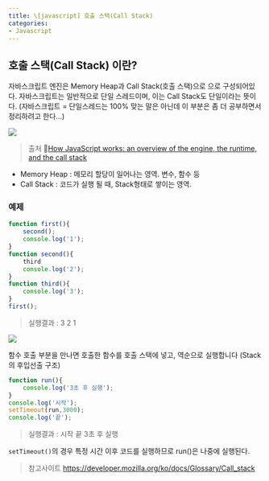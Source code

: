 ```yaml
---
title: \[javascript] 호출 스택(Call Stack)
categories:
- Javascript
---
```


## 호출 스택(Call Stack) 이란?

자바스크립트 엔진은 Memory Heap과 Call Stack(호출 스택)으로 으로 구성되어있다.
자바스크립트는 일반적으로 단일 스레드이며, 이는 Call Stack도 단일이라는 뜻이다.
(자바스크립트 = 단일스레드는 100% 맞는 말은 아닌데 이 부분은 좀 더 공부하면서 정리하려고 한다...)

<img src="https://miro.medium.com/max/2048/1*4lHHyfEhVB0LnQ3HlhSs8g.png">

> 출처 🔗<a href="https://blog.sessionstack.com/how-does-javascript-actually-work-part-1-b0bacc073cf">How JavaScript works: an overview of the engine, the runtime, and the call stack</a>


- Memory Heap : 메모리 할당이 일어나는 영역. 변수, 함수 등
- Call Stack : 코드가 실행 될 때, Stack형태로 쌓이는 영역.

### 예제

```javascript
function first(){
    second();
    console.log('1');
}
function second(){
    third
    console.log('2');
}
function third(){
    console.log('3');
}
first();
```

> 실행결과 :
> 3
> 2
> 1

<img src="/assets/images/javascript/callback.png">


함수 호출 부분을 만나면 호출한 함수를 호출 스택에 넣고, 역순으로 실행합니다 (Stack의 후입선출 구조)


```javascript
function run(){
    console.log('3초 후 실행');
}
console.log('시작');
setTimeout(run,3000);
console.log('끝');
```

> 실행결과 :
> 시작
> 끝
> 3초 후 실행

`setTimeout()`의 경우 특정 시간 이후 코드를 실행하므로 run()은 나중에 실행된다.


> 참고사이트 https://developer.mozilla.org/ko/docs/Glossary/Call_stack